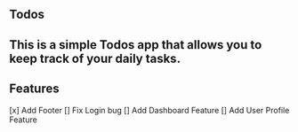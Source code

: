 ## Todos

## This is a simple Todos app that allows you to keep track of your daily tasks.

## Features

[x] Add Footer
[] Fix Login bug
[] Add Dashboard Feature
[] Add User Profile Feature
